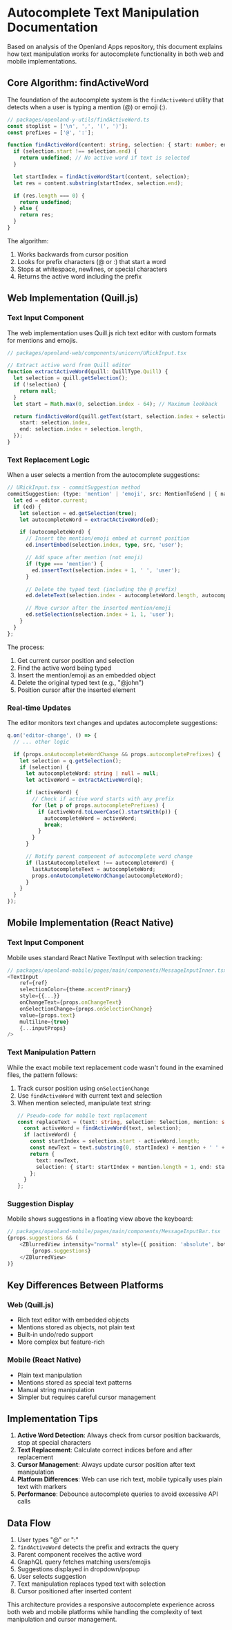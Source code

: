 # Autocomplete Text Manipulation Documentation

Based on analysis of the Openland Apps repository, this document explains how text manipulation works for autocomplete functionality in both web and mobile implementations.

## Core Algorithm: findActiveWord

The foundation of the autocomplete system is the `findActiveWord` utility that detects when a user is typing a mention (@) or emoji (:).

```typescript
// packages/openland-y-utils/findActiveWord.ts
const stoplist = ['\n', ',', '(', ')'];
const prefixes = ['@', ':'];

function findActiveWord(content: string, selection: { start: number; end: number }): string | undefined {
  if (selection.start !== selection.end) {
    return undefined; // No active word if text is selected
  }

  let startIndex = findActiveWordStart(content, selection);
  let res = content.substring(startIndex, selection.end);

  if (res.length === 0) {
    return undefined;
  } else {
    return res;
  }
}
```

The algorithm:

1. Works backwards from cursor position
2. Looks for prefix characters (@ or :) that start a word
3. Stops at whitespace, newlines, or special characters
4. Returns the active word including the prefix

## Web Implementation (Quill.js)

### Text Input Component

The web implementation uses Quill.js rich text editor with custom formats for mentions and emojis.

```typescript
// packages/openland-web/components/unicorn/URickInput.tsx

// Extract active word from Quill editor
function extractActiveWord(quill: QuillType.Quill) {
  let selection = quill.getSelection();
  if (!selection) {
    return null;
  }
  let start = Math.max(0, selection.index - 64); // Maximum lookback

  return findActiveWord(quill.getText(start, selection.index + selection.length - start), {
    start: selection.index,
    end: selection.index + selection.length,
  });
}
```

### Text Replacement Logic

When a user selects a mention from the autocomplete suggestions:

```typescript
// URickInput.tsx - commitSuggestion method
commitSuggestion: (type: 'mention' | 'emoji', src: MentionToSend | { name: string; value: string }) => {
  let ed = editor.current;
  if (ed) {
    let selection = ed.getSelection(true);
    let autocompleteWord = extractActiveWord(ed);

    if (autocompleteWord) {
      // Insert the mention/emoji embed at current position
      ed.insertEmbed(selection.index, type, src, 'user');

      // Add space after mention (not emoji)
      if (type === 'mention') {
        ed.insertText(selection.index + 1, ' ', 'user');
      }

      // Delete the typed text (including the @ prefix)
      ed.deleteText(selection.index - autocompleteWord.length, autocompleteWord.length + selection.length, 'user');

      // Move cursor after the inserted mention/emoji
      ed.setSelection(selection.index + 1, 1, 'user');
    }
  }
};
```

The process:

1. Get current cursor position and selection
2. Find the active word being typed
3. Insert the mention/emoji as an embedded object
4. Delete the original typed text (e.g., "@john")
5. Position cursor after the inserted element

### Real-time Updates

The editor monitors text changes and updates autocomplete suggestions:

```typescript
q.on('editor-change', () => {
  // ... other logic

  if (props.onAutocompleteWordChange && props.autocompletePrefixes) {
    let selection = q.getSelection();
    if (selection) {
      let autocompleteWord: string | null = null;
      let activeWord = extractActiveWord(q);

      if (activeWord) {
        // Check if active word starts with any prefix
        for (let p of props.autocompletePrefixes) {
          if (activeWord.toLowerCase().startsWith(p)) {
            autocompleteWord = activeWord;
            break;
          }
        }
      }

      // Notify parent component of autocomplete word change
      if (lastAutocompleteText !== autocompleteWord) {
        lastAutocompleteText = autocompleteWord;
        props.onAutocompleteWordChange(autocompleteWord);
      }
    }
  }
});
```

## Mobile Implementation (React Native)

### Text Input Component

Mobile uses standard React Native TextInput with selection tracking:

```typescript
// packages/openland-mobile/pages/main/components/MessageInputInner.tsx
<TextInput
    ref={ref}
    selectionColor={theme.accentPrimary}
    style={{...}}
    onChangeText={props.onChangeText}
    onSelectionChange={props.onSelectionChange}
    value={props.text}
    multiline={true}
    {...inputProps}
/>
```

### Text Manipulation Pattern

While the exact mobile text replacement code wasn't found in the examined files, the pattern follows:

1. Track cursor position using `onSelectionChange`
2. Use `findActiveWord` with current text and selection
3. When mention selected, manipulate text string:
   ```typescript
   // Pseudo-code for mobile text replacement
   const replaceText = (text: string, selection: Selection, mention: string) => {
     const activeWord = findActiveWord(text, selection);
     if (activeWord) {
       const startIndex = selection.start - activeWord.length;
       const newText = text.substring(0, startIndex) + mention + ' ' + text.substring(selection.end);
       return {
         text: newText,
         selection: { start: startIndex + mention.length + 1, end: startIndex + mention.length + 1 },
       };
     }
   };
   ```

### Suggestion Display

Mobile shows suggestions in a floating view above the keyboard:

```typescript
// packages/openland-mobile/pages/main/components/MessageInputBar.tsx
{props.suggestions && (
    <ZBlurredView intensity="normal" style={{ position: 'absolute', bottom: '100%', left: 0, right: 0 }}>
        {props.suggestions}
    </ZBlurredView>
)}
```

## Key Differences Between Platforms

### Web (Quill.js)

- Rich text editor with embedded objects
- Mentions stored as objects, not plain text
- Built-in undo/redo support
- More complex but feature-rich

### Mobile (React Native)

- Plain text manipulation
- Mentions stored as special text patterns
- Manual string manipulation
- Simpler but requires careful cursor management

## Implementation Tips

1. **Active Word Detection**: Always check from cursor position backwards, stop at special characters
2. **Text Replacement**: Calculate correct indices before and after replacement
3. **Cursor Management**: Always update cursor position after text manipulation
4. **Platform Differences**: Web can use rich text, mobile typically uses plain text with markers
5. **Performance**: Debounce autocomplete queries to avoid excessive API calls

## Data Flow

1. User types "@" or ":"
2. `findActiveWord` detects the prefix and extracts the query
3. Parent component receives the active word
4. GraphQL query fetches matching users/emojis
5. Suggestions displayed in dropdown/popup
6. User selects suggestion
7. Text manipulation replaces typed text with selection
8. Cursor positioned after inserted content

This architecture provides a responsive autocomplete experience across both web and mobile platforms while handling the complexity of text manipulation and cursor management.
